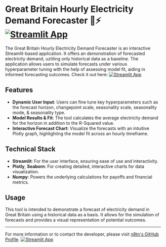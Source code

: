 # Great Britain Hourly Electricity Demand Forecaster 🔋⚡[![Streamlit App](https://static.streamlit.io/badges/streamlit_badge_black_white.svg)](https://option-pricing-tool.streamlit.app)

The Great Britain Hourly Electricity Demand Forecaster is an interactive Streamlit-based application. It offers an demonstration of forecasted electricity demand, uztiling only historical data as a baseline. The application allows users to simulate forecasts under various hyperparameter tuning with the help of assessing model fit, aiding in informed forecasting outcomes. Check it out here: [![Streamlit App](https://static.streamlit.io/badges/streamlit_badge_black_white.svg)](https://option-pricing-tool.streamlit.app)

## Features

- **Dynamic User Input**: Users can fine tune key hyperparameters such as the forecast horizon, changepoint scale, seasonality scale, seasonality mode, & seasonality type.
- **Model Results & Fit**: The tool calculates the average electricity demand for the horizon in addition to the R-Squared value.
- **Interactive Forecast Chart**: Visualize the forecasts with an intuitive Plotly graph, highlighting the model fit across an hourly timeframe.

## Technical Stack

- **Streamlit**: For the user interface, ensuring ease of use and interactivity.
- **Plotly**, **Seaborn**: For creating detailed, interactive charts for data visualization.
- **Numpy**: Powers the underlying calculations for payoffs and financial metrics.

## Usage

This tool is intended to demonstrate a forecast of electricity demand in Great Britain using a historical data as a basis. It allows for the simulation of forecasts and provides a visual representation of potential outcomes.

---

For more information or to contact the developer, please visit [n8tn's GitHub Profile](https://github.com/n8tn). [![Streamlit App](https://static.streamlit.io/badges/streamlit_badge_black_white.svg)](https://option-pricing-tool.streamlit.app)




